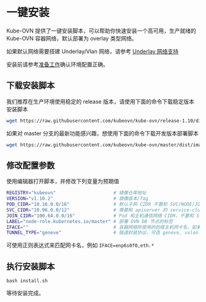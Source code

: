 # 一键安装

Kube-OVN 提供了一键安装脚本，可以帮助你快速安装一个高可用，生产就绪的 Kube-OVN 容器网络，默认部署为 overlay 类型网络。

如果默认网络需要搭建 Underlay/Vlan 网络，请参考 [Underlay 网络支持](./underlay.md)

安装前请参考[准备工作](./prepare.md)确认环境配置正确。

## 下载安装脚本

我们推荐在生产环境使用稳定的 release 版本，请使用下面的命令下载稳定版本安装脚本
```bash
wget https://raw.githubusercontent.com/kubeovn/kube-ovn/release-1.10/dist/images/install.sh
```

如果对 master 分支的最新功能感兴趣，想使用下面的命令下载开发版本部署脚本
```bash
wget https://raw.githubusercontent.com/kubeovn/kube-ovn/master/dist/images/install.sh
```

## 修改配置参数

使用编辑器打开脚本，并修改下列变量为预期值

```bash
REGISTRY="kubeovn"                     # 镜像仓库地址
VERSION="v1.10.2"                      # 镜像版本/Tag
POD_CIDR="10.16.0.0/16"                # 默认子网 CIDR 不要和 SVC/NODE/JOIN CIDR 重叠
SVC_CIDR="10.96.0.0/12"                # 需要和 apiserver 的 service-cluster-ip-range 保持一致
JOIN_CIDR="100.64.0.0/16"              # Pod 和主机通信网络 CIDR，不要和 SVC/NODE/POD CIDR 重叠 
LABEL="node-role.kubernetes.io/master" # 部署 OVN DB 节点的标签
IFACE=""                               # 容器网络所使用的的宿主机网卡名，如果为空则使用 Kubernetes 中的 Node IP 所在网卡
TUNNEL_TYPE="geneve"                   # 隧道封装协议，可选 geneve, vxlan 或 stt，stt 需要单独编译 ovs 内核模块
```

可使用正则表达式来匹配网卡名，例如 `IFACE=enp6s0f0,eth.*`

## 执行安装脚本

`bash install.sh`

等待安装完成。
